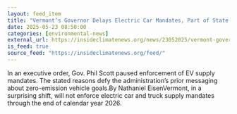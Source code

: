 ```yaml
---
layout: feed_item
title: "Vermont’s Governor Delays Electric Car Mandates, Part of State’s Climate Plan"
date: 2025-05-23 08:50:00
categories: [environmental-news]
external_url: https://insideclimatenews.org/news/23052025/vermont-governor-phil-scott-delays-ev-mandates/
is_feed: true
source_feed: "https://insideclimatenews.org/feed/"
---
```


In an executive order, Gov. Phil Scott paused enforcement of EV supply mandates. The stated reasons defy the administration’s prior messaging about zero-emission vehicle goals.By Nathaniel EisenVermont, in a surprising shift, will not enforce electric car and truck supply mandates through the end of calendar year 2026.&nbsp;
